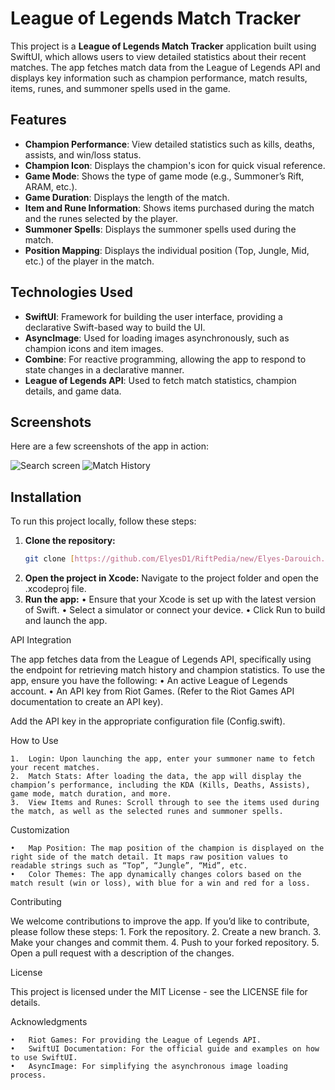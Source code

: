 # League of Legends Match Tracker

This project is a **League of Legends Match Tracker** application built using SwiftUI, which allows users to view detailed statistics about their recent matches. The app fetches match data from the League of Legends API and displays key information such as champion performance, match results, items, runes, and summoner spells used in the game.

## Features

- **Champion Performance**: View detailed statistics such as kills, deaths, assists, and win/loss status.
- **Champion Icon**: Displays the champion's icon for quick visual reference.
- **Game Mode**: Shows the type of game mode (e.g., Summoner’s Rift, ARAM, etc.).
- **Game Duration**: Displays the length of the match.
- **Item and Rune Information**: Shows items purchased during the match and the runes selected by the player.
- **Summoner Spells**: Displays the summoner spells used during the match.
- **Position Mapping**: Displays the individual position (Top, Jungle, Mid, etc.) of the player in the match.

## Technologies Used

- **SwiftUI**: Framework for building the user interface, providing a declarative Swift-based way to build the UI.
- **AsyncImage**: Used for loading images asynchronously, such as champion icons and item images.
- **Combine**: For reactive programming, allowing the app to respond to state changes in a declarative manner.
- **League of Legends API**: Used to fetch match statistics, champion details, and game data.

## Screenshots

Here are a few screenshots of the app in action:

![Search screen](https://imgur.com/a/aH1S1hg)
![Match History](https://imgur.com/a/2oSwBKu)

## Installation

To run this project locally, follow these steps:

1. **Clone the repository:**
   ```bash
   git clone [https://github.com/ElyesD1/RiftPedia/new/Elyes-Darouich.git]
   ```
2. **Open the project in Xcode:**
Navigate to the project folder and open the .xcodeproj file.
3. **Run the app:**
	•	Ensure that your Xcode is set up with the latest version of Swift.
	•	Select a simulator or connect your device.
	•	Click Run to build and launch the app.

API Integration

The app fetches data from the League of Legends API, specifically using the endpoint for retrieving match history and champion statistics. To use the app, ensure you have the following:
	•	An active League of Legends account.
	•	An API key from Riot Games. (Refer to the Riot Games API documentation to create an API key).

Add the API key in the appropriate configuration file (Config.swift).

How to Use

	1.	Login: Upon launching the app, enter your summoner name to fetch your recent matches.
	2.	Match Stats: After loading the data, the app will display the champion’s performance, including the KDA (Kills, Deaths, Assists), game mode, match duration, and more.
	3.	View Items and Runes: Scroll through to see the items used during the match, as well as the selected runes and summoner spells.

Customization

	•	Map Position: The map position of the champion is displayed on the right side of the match detail. It maps raw position values to readable strings such as “Top”, “Jungle”, “Mid”, etc.
	•	Color Themes: The app dynamically changes colors based on the match result (win or loss), with blue for a win and red for a loss.

Contributing

We welcome contributions to improve the app. If you’d like to contribute, please follow these steps:
	1.	Fork the repository.
	2.	Create a new branch.
	3.	Make your changes and commit them.
	4.	Push to your forked repository.
	5.	Open a pull request with a description of the changes.

License

This project is licensed under the MIT License - see the LICENSE file for details.

Acknowledgments

	•	Riot Games: For providing the League of Legends API.
	•	SwiftUI Documentation: For the official guide and examples on how to use SwiftUI.
	•	AsyncImage: For simplifying the asynchronous image loading process.


   
